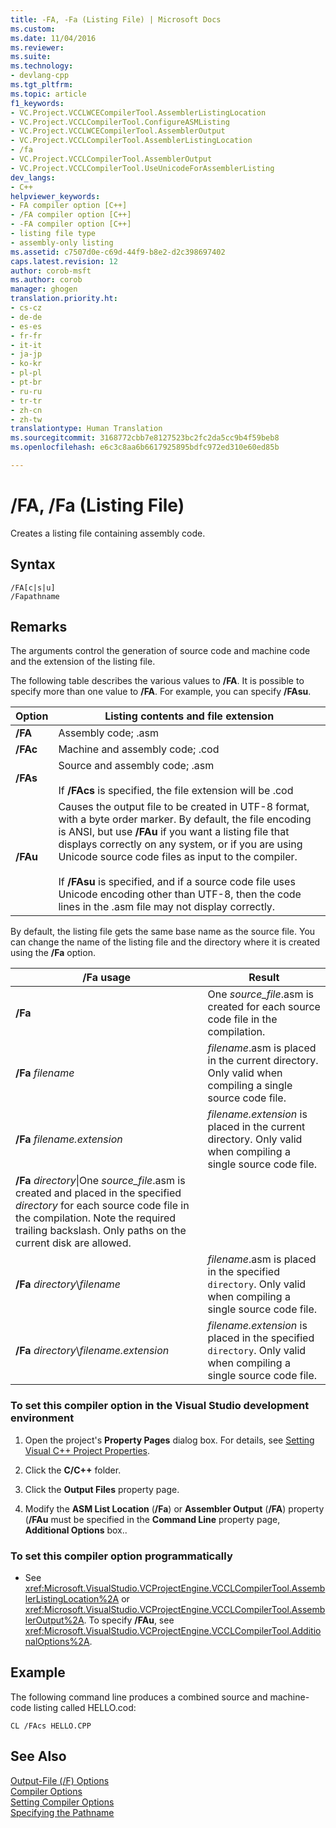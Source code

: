 ```yaml
---
title: -FA, -Fa (Listing File) | Microsoft Docs
ms.custom: 
ms.date: 11/04/2016
ms.reviewer: 
ms.suite: 
ms.technology:
- devlang-cpp
ms.tgt_pltfrm: 
ms.topic: article
f1_keywords:
- VC.Project.VCCLWCECompilerTool.AssemblerListingLocation
- VC.Project.VCCLCompilerTool.ConfigureASMListing
- VC.Project.VCCLWCECompilerTool.AssemblerOutput
- VC.Project.VCCLCompilerTool.AssemblerListingLocation
- /fa
- VC.Project.VCCLCompilerTool.AssemblerOutput
- VC.Project.VCCLCompilerTool.UseUnicodeForAssemblerListing
dev_langs:
- C++
helpviewer_keywords:
- FA compiler option [C++]
- /FA compiler option [C++]
- -FA compiler option [C++]
- listing file type
- assembly-only listing
ms.assetid: c7507d0e-c69d-44f9-b8e2-d2c398697402
caps.latest.revision: 12
author: corob-msft
ms.author: corob
manager: ghogen
translation.priority.ht:
- cs-cz
- de-de
- es-es
- fr-fr
- it-it
- ja-jp
- ko-kr
- pl-pl
- pt-br
- ru-ru
- tr-tr
- zh-cn
- zh-tw
translationtype: Human Translation
ms.sourcegitcommit: 3168772cbb7e8127523bc2fc2da5cc9b4f59beb8
ms.openlocfilehash: e6c3c8aa6b6617925895bdfc972ed310e60ed85b

---
```

# /FA, /Fa (Listing File)
Creates a listing file containing assembly code.  
  
## Syntax  
  
```  
/FA[c|s|u]  
/Fapathname  
```  
  
## Remarks  
 The arguments control the generation of source code and machine code and the extension of the listing file.  
  
 The following table describes the various values to **/FA**. It is possible to specify more than one value to **/FA**. For example, you can specify **/FAsu**.  
  
|Option|Listing contents and file extension|  
|------------|-----------------------------------------|  
|**/FA**|Assembly code; .asm|  
|**/FAc**|Machine and assembly code; .cod|  
|**/FAs**|Source and assembly code; .asm<br /><br /> If **/FAcs** is specified, the file extension will be .cod|  
|**/FAu**|Causes the output file to be created in UTF-8 format, with a byte order marker. By default, the file encoding is ANSI, but use **/FAu** if you want a listing file that displays correctly on any system, or if you are using Unicode source code files as input to the compiler.<br /><br /> If **/FAsu** is specified, and if a source code file uses Unicode encoding other than UTF-8, then the code lines in the .asm file may not display correctly.|  
  
 By default, the listing file gets the same base name as the source file. You can change the name of the listing file and the directory where it is created using the **/Fa** option.  
  
|/Fa usage|Result|  
|----------------|------------|  
|**/Fa**|One *source_file*.asm is created for each source code file in the compilation.|  
|**/Fa** *filename*|*filename*.asm is placed in the current directory. Only valid when compiling a single source code file.|  
|**/Fa** *filename.extension*|*filename.extension* is placed in the current directory. Only valid when compiling a single source code file.|  
|**/Fa** *directory*\|One *source_file*.asm is created and placed in the specified *directory* for each source code file in the compilation. Note the required trailing backslash. Only paths on the current disk are allowed.|  
|**/Fa** *directory*\\*filename*|*filename*.asm is placed in the specified `directory`. Only valid when compiling a single source code file.|  
|**/Fa** *directory*\\*filename.extension*|*filename.extension* is placed in the specified `directory`. Only valid when compiling a single source code file.|  
  
### To set this compiler option in the Visual Studio development environment  
  
1.  Open the project's **Property Pages** dialog box. For details, see [Setting Visual C++ Project Properties](../../ide/working-with-project-properties.md).  
  
2.  Click the **C/C++** folder.  
  
3.  Click the **Output Files** property page.  
  
4.  Modify the **ASM List Location** (**/Fa**) or **Assembler Output** (**/FA**) property (**/FAu** must be specified in the **Command Line** property page, **Additional Options** box..  
  
### To set this compiler option programmatically  
  
-   See <xref:Microsoft.VisualStudio.VCProjectEngine.VCCLCompilerTool.AssemblerListingLocation%2A> or <xref:Microsoft.VisualStudio.VCProjectEngine.VCCLCompilerTool.AssemblerOutput%2A>. To specify **/FAu**, see <xref:Microsoft.VisualStudio.VCProjectEngine.VCCLCompilerTool.AdditionalOptions%2A>.  
  
## Example  
 The following command line produces a combined source and machine-code listing called HELLO.cod:  
  
```  
CL /FAcs HELLO.CPP  
```  
  
## See Also  
 [Output-File (/F) Options](../../build/reference/output-file-f-options.md)   
 [Compiler Options](../../build/reference/compiler-options.md)   
 [Setting Compiler Options](../../build/reference/setting-compiler-options.md)   
 [Specifying the Pathname](../../build/reference/specifying-the-pathname.md)


<!--HONumber=Jan17_HO2-->



